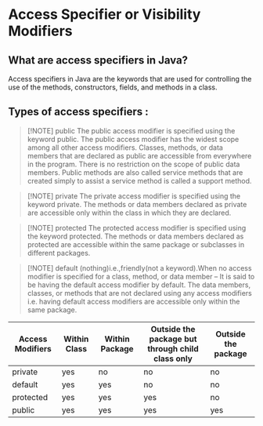 # Access Specifier or Visibility Modifiers

## What are access specifiers in Java?
Access specifiers in Java are the keywords that are used for controlling the use of the methods, constructors, fields, and methods in a class.

## Types of access specifiers :
>[!NOTE] public
>The public access modifier is specified using the keyword public. The public access modifier has the widest scope among all other access modifiers.
>Classes, methods, or data members that are declared as public are accessible from everywhere in the program. There is no restriction on the scope of public data members. Public methods are also called service methods that are created simply to assist a service method is called a support method.

>[!NOTE] private
>The private access modifier is specified using the keyword private. The methods or data members declared as private are accessible only within the class in which they are declared.
 
>[!NOTE] protected
> The protected access modifier is specified using the keyword protected. The methods or data members declared as protected are accessible within the same package or subclasses in different packages.

>[!NOTE] default
>(nothing)i.e.,friendly(not a keyword).When no access modifier is specified for a class, method, or data member – It is said to be having the default access modifier by default. The data members, classes, or methods that are not declared using any access modifiers i.e. having default access modifiers are accessible only within the same package.


| Access Modifiers | Within Class | Within Package | Outside the package but through child class only | Outside the package |
| -- | -- | -- | -- | -- | 
| private | yes | no | no | no |
| default | yes | yes | no | no |
| protected | yes | yes | yes | no |
| public | yes | yes | yes | yes |
